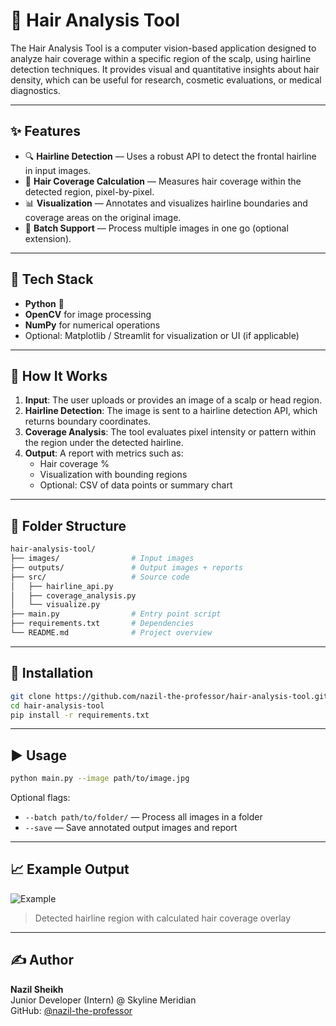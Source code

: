 # 🧠 Hair Analysis Tool

The Hair Analysis Tool is a computer vision-based application designed to analyze hair coverage within a specific region of the scalp, using hairline detection techniques. It provides visual and quantitative insights about hair density, which can be useful for research, cosmetic evaluations, or medical diagnostics.

---

## ✨ Features

- 🔍 **Hairline Detection** — Uses a robust API to detect the frontal hairline in input images.
- 📏 **Hair Coverage Calculation** — Measures hair coverage within the detected region, pixel-by-pixel.
- 📊 **Visualization** — Annotates and visualizes hairline boundaries and coverage areas on the original image.
- 📁 **Batch Support** — Process multiple images in one go (optional extension).

---

## 🧰 Tech Stack

- **Python** 🐍
- **OpenCV** for image processing
- **NumPy** for numerical operations
- Optional: Matplotlib / Streamlit for visualization or UI (if applicable)

---

## 🚀 How It Works

1. **Input**: The user uploads or provides an image of a scalp or head region.
2. **Hairline Detection**: The image is sent to a hairline detection API, which returns boundary coordinates.
3. **Coverage Analysis**: The tool evaluates pixel intensity or pattern within the region under the detected hairline.
4. **Output**: A report with metrics such as:
   - Hair coverage %
   - Visualization with bounding regions
   - Optional: CSV of data points or summary chart

---

## 📂 Folder Structure

```bash
hair-analysis-tool/
├── images/                # Input images
├── outputs/               # Output images + reports
├── src/                   # Source code
│   ├── hairline_api.py
│   ├── coverage_analysis.py
│   └── visualize.py
├── main.py                # Entry point script
├── requirements.txt       # Dependencies
└── README.md              # Project overview
```

---

## 🔧 Installation

```bash
git clone https://github.com/nazil-the-professor/hair-analysis-tool.git
cd hair-analysis-tool
pip install -r requirements.txt
```

---

## ▶️ Usage

```bash
python main.py --image path/to/image.jpg
```

Optional flags:
- `--batch path/to/folder/` — Process all images in a folder
- `--save` — Save annotated output images and report

---

## 📈 Example Output

![Example](outputs/sample_output.jpg)

> Detected hairline region with calculated hair coverage overlay

---

## ✍️ Author

**Nazil Sheikh**  
Junior Developer (Intern) @ Skyline Meridian  
GitHub: [@nazil-the-professor](https://github.com/nazil-the-professor)

